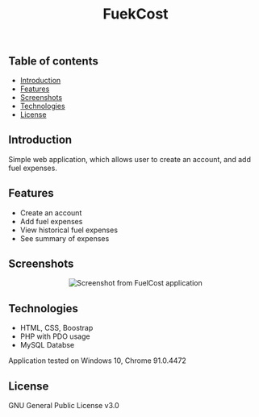 <h1 align="center">
 <strong>FuekCost</strong>
 <br/><br/>
</h1>


## Table of contents
* [Introduction](#introduction)
* [Features](#features)
* [Screenshots](#screenshots)
* [Technologies](#technologies)
* [License](#license)

## Introduction
Simple web application, which allows user to create an account,
and add fuel expenses.

## Features
* Create an account
* Add fuel expenses
* View historical fuel expenses
* See summary of expenses

## Screenshots
<p align="center">
 <img src="./Screenshots/fuelcost.jpg" alt="Screenshot from FuelCost application"/>
</p>

## Technologies
* HTML, CSS, Boostrap
* PHP with PDO usage 
* MySQL Databse

Application tested on Windows 10, Chrome 91.0.4472

## License
GNU General Public License v3.0
